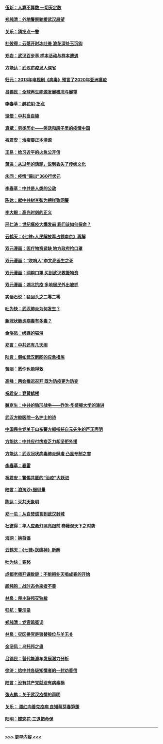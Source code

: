 #### [伍新：人算不算数 一切天定数](../pages/nsc993/n11893372.md?t=02260231) 
#### [郑纯清：外地警察驰援武汉展望](../pages/nsc993/n11893115.md?t=02260231) 
#### [关乐：猜拐点一瞥](../pages/nsc993/n11893020.md?t=02260231) 
#### [杜彼得：云落开时冰吐鉴 浪花深处玉沉钩](../pages/nsc993/n11892107.md?t=02260231) 
#### [郑岩：武汉百步亭 样本活动与样本遭遇](../pages/nsc993/n11892310.md?t=02260231) 
#### [方能达：武汉疠疫发人深省](../pages/nsc993/n11891376.md?t=02260231) 
#### [归元：2013年电视剧《病毒》预言了2020年亚洲瘟疫](../pages/nsc993/n11891126.md?t=02260231) 
#### [吕锡民：全球再生能源发展概况与展望](../pages/nsc993/n11890613.md?t=02260231) 
#### [李春草：醉花阴·拐点](../pages/nsc993/n11890567.md?t=02260231) 
#### [理悟：中共当自毙](../pages/nsc993/n11890559.md?t=02260231) 
#### [袁斌：另类历史——笑话和段子里的疫情中国](../pages/nsc993/n11889243.md?t=02260231) 
#### [祝君安：治疫要正本清源](../pages/nsc993/n11889085.md?t=02260231) 
#### [王易：给习近平的火急公开信](../pages/nsc993/n11888225.md?t=02260231) 
#### [萧进：从过年的话题，说到丢失了传统文化](../pages/nsc993/n11887732.md?t=02260231) 
#### [朱同：疫情“逼出”360行状元](../pages/nsc993/n11887678.md?t=02260231) 
#### [李春草：中共是人类的公敌](../pages/nsc993/n11887656.md?t=02260231) 
#### [陈达：就中共树李弦为榜样致网警](../pages/nsc993/n11887625.md?t=02260231) 
#### [李大眼：高光时刻的正义](../pages/nsc993/n11887585.md?t=02260231) 
#### [邢仁涛：世纪瘟疫大爆发前 我们该如何保命？](../pages/nsc993/n11887535.md?t=02260231) 
#### [云鹤天：《七律▪人民解放军占领南京》再解](../pages/nsc993/n11887524.md?t=02260231) 
#### [双元漫画：医疗物资紧缺 地方政府抢口罩](../pages/nsc993/n11884744.md?t=02260231) 
#### [双元漫画：“吹哨人”李文亮医生之死](../pages/nsc993/n11884705.md?t=02260231) 
#### [双元漫画：网购口罩 买到武汉救援物资](../pages/nsc993/n11884670.md?t=02260231) 
#### [双元漫画：湖北抗疫 多地居民外出被抓](../pages/nsc993/n11884643.md?t=02260231) 
#### [实话石说：猛回头之二零二零](../pages/nsc993/n11883968.md?t=02260231) 
#### [吐为快：武汉肺炎为何发生？](../pages/nsc993/n11882180.md?t=02260231) 
#### [新冠状肺炎病毒有多毒？](../pages/nsc993/n11881790.md?t=02260231) 
#### [金浴凤：绑匪的猫泪](../pages/nsc993/n11880664.md?t=02260231) 
#### [郑言：中共还有几天闹](../pages/nsc993/n11880645.md?t=02260231) 
#### [陆言：假如武汉断网的应急措施](../pages/nsc993/n11880619.md?t=02260231) 
#### [苦胆：愿你也能得救](../pages/nsc993/n11880601.md?t=02260231) 
#### [高峰：两会推迟召开  既为防疫更为防变](../pages/nsc993/n11879977.md?t=02260231) 
#### [祝君安：登黄鹤楼](../pages/nsc993/n11880583.md?t=02260231) 
#### [魏京生：中共的隐形战争——乔治‧华盛顿大学的演讲](../pages/nsc993/n11879765.md?t=02260231) 
#### [武汉方舱医院一名护士的诗](../pages/nsc993/n11878480.md?t=02260231) 
#### [中国民主党关于山东警方抓捕任自元先生的严正声明](../pages/nsc993/n11877506.md?t=02260231) 
#### [方能达：中共应付疠疫乏力却坚拒外援](../pages/nsc993/n11877497.md?t=02260231) 
#### [方能达：武汉冠状病毒肺炎肆虐 凸显专制之害](../pages/nsc993/n11877475.md?t=02260231) 
#### [李春草：春雷](../pages/nsc993/n11876287.md?t=02260231) 
#### [祝君安：警惕共匪的“治疫”大跃进](../pages/nsc993/n11876084.md?t=02260231) 
#### [陆言：浪淘沙•细思量](../pages/nsc993/n11876071.md?t=02260231) 
#### [陈达：灭共天象明](../pages/nsc993/n11876063.md?t=02260231) 
#### [郑一见：从自焚谎言到武汉封城](../pages/nsc993/n11875621.md?t=02260231) 
#### [杜彼得：华人应悬灯照亮跟前 卷幔观天下之时势](../pages/nsc993/n11874822.md?t=02260231) 
#### [海网：换将谣](../pages/nsc993/n11873712.md?t=02260231) 
#### [云鹤天：《七律▪送瘟神》新解](../pages/nsc993/n11873598.md?t=02260231) 
#### [吐为快：春愁](../pages/nsc993/n11872801.md?t=02260231) 
#### [成都老师开课致辞：不能把冬天唱成春的开始](../pages/nsc993/n11872653.md?t=02260231) 
#### [颜纯钩：战时态令来者不善](../pages/nsc993/n11872011.md?t=02260231) 
#### [林泉：民主联邦灭独裁](../pages/nsc993/n11870998.md?t=02260231) 
#### [归航：警示录](../pages/nsc993/n11870963.md?t=02260231) 
#### [郑纯清：党官鸣冤词](../pages/nsc993/n11870938.md?t=02260231) 
#### [林泉：灾区换官是狼替狼位与羊无关](../pages/nsc993/n11870896.md?t=02260231) 
#### [金浴凤：乌托邦之蛊](../pages/nsc993/n11870879.md?t=02260231) 
#### [吕锡民：替代能源车发展潜力分析](../pages/nsc993/n11870656.md?t=02260231) 
#### [徐济：给中共各级知情者的一封劝善信](../pages/nsc993/n11868561.md?t=02260231) 
#### [陆言：没有共产党就没有病毒祸](../pages/nsc993/n11868232.md?t=02260231) 
#### [张志鹏：关于武汉疫情的声明](../pages/nsc993/n11867182.md?t=02260231) 
#### [关乐： 漂红向善克疫病 良知萌芽春笋蓬](../pages/nsc993/n11865710.md?t=02260231) 
#### [陆明：蝶恋花‧三退把命保](../pages/nsc993/n11865673.md?t=02260231) 

----
#### [ >>> 更早内容 <<< ](../indexes/nsc993-earlier.md)
